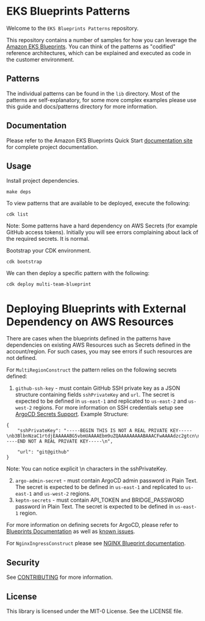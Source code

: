 # EKS Blueprints Patterns

Welcome to the `EKS Blueprints Patterns` repository.

This repository contains a number of samples for how you can leverage the [Amazon EKS Blueprints](https://github.com/aws-quickstart/cdk-eks-blueprints). You can think of the patterns as "codified" reference architectures, which can be explained and executed as code in the customer environment.

## Patterns 

The individual patterns can be found in the `lib` directory.  Most of the patterns are self-explanatory, for some more complex examples please use this guide and docs/patterns directory for more information.

## Documentation

Please refer to the Amazon EKS Blueprints Quick Start [documentation site](https://aws-quickstart.github.io/cdk-eks-blueprints/) for complete project documentation.

## Usage

Install project dependencies. 

```
make deps
```

To view patterns that are available to be deployed, execute the following: 

```
cdk list
```

Note: Some patterns have a hard dependency on AWS Secrets (for example GitHub access tokens). Initially you will see errors complaining about lack of the required secrets. It is normal. 

Bootstrap your CDK environment.

```
cdk bootstrap
```

We can then deploy a specific pattern with the following:

```
cdk deploy multi-team-blueprint
```

# Deploying Blueprints with External Dependency on AWS Resources

There are cases when the blueprints defined in the patterns have dependencies on existing AWS Resources such as Secrets defined in the account/region.
For such cases, you may see errors if such resources are not defined. 

For `MultiRegionConstruct` the pattern relies on the following secrets defined:

1. `github-ssh-key` - must contain GitHub SSH private key as a JSON structure containing fields `sshPrivateKey` and `url`. The secret is expected to be defined in `us-east-1` and replicated to `us-east-2` and `us-west-2` regions. For more information on SSH credentials setup see [ArgoCD Secrets Support](https://aws-quickstart.github.io/cdk-eks-blueprints/addons/argo-cd/#secrets-support).
Example Structure:
````
{
    "sshPrivateKey": "-----BEGIN THIS IS NOT A REAL PRIVATE KEY-----\nb3BlbnNzaC1rtdjEAAAAABG5vbmUAAAAEbm9uZQAAAAAAAAABAAACFwAAAAdzc2gtcn\nNhAAAAAwEAAQAAAgEAy82zTTDStK+s0dnaYzE7vLSAcwsiHM8gN\nhq2p5TfcjCcYUWetyu6e/xx5Rh+AwbVvDV5h9QyMw4NJobwuj5PBnhkc3QfwJAO5wOnl7R\nGbehIleWWZLs9qq`DufViQsa0fDwP6JCrqD14aIozg6sJ0Oqi7vQkV+jR0ht/\nuFO1ANXBn2ih0ZpXeHSbPDLeZQjlOBrbGytnCbdvLtfGEsV0WO2oIieWVXJj/zzpKuMmrr\nebPsfwr36nLprOQV6IhDDo\n-----END NOT A REAL PRIVATE KEY-----\n",

    "url": "git@github"
}
````
Note: You can notice explicit \n characters in the sshPrivateKey.

2. `argo-admin-secret` - must contain ArgoCD admin password in Plain Text. The secret is expected to be defined in `us-east-1` and replicated to `us-east-1` and `us-west-2` regions.
3. `keptn-secrets` - must contain API_TOKEN and BRIDGE_PASSWORD password in Plain Text. The secret is expected to be defined in `us-east-1` region.

For more information on defining secrets for ArgoCD, please refer to [Blueprints Documentation](https://github.com/aws-quickstart/cdk-eks-blueprints/blob/main/docs/addons/argo-cd.md#secrets-support) as well as [known issues](https://github.com/aws-quickstart/cdk-eks-blueprints/blob/main/docs/addons/argo-cd.md#known-issues).

For `NginxIngressConstruct`  please see [NGINX Blueprint documentation](docs/patterns/nginx.md).

## Security

See [CONTRIBUTING](CONTRIBUTING.md#security-issue-notifications) for more information.

## License

This library is licensed under the MIT-0 License. See the LICENSE file.